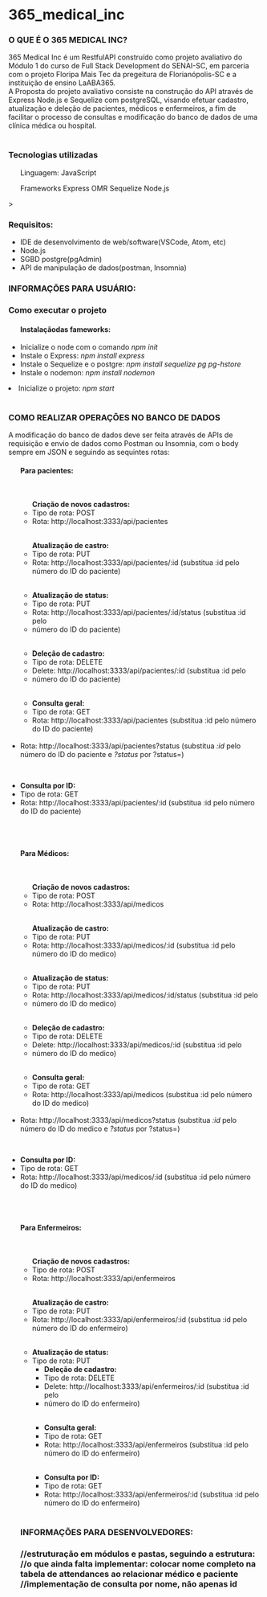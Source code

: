 # 365_medical_inc

<h3><b>O QUE É O 365 MEDICAL INC?</b></h3>
365 Medical Inc é um RestfulAPI construído como projeto avaliativo do Módulo 1 do curso de Full Stack Development do SENAI-SC, em parceria com o projeto Floripa Mais Tec da pregeitura de Florianópolis-SC e a instituição de ensino LaABA365. <br>
A Proposta do projeto avaliativo consiste na construção do API através de Express Node.js e Sequelize com postgreSQL, visando efetuar cadastro, atualização e deleção de pacientes, médicos e enfermeiros, a fim de facilitar o processo de consultas e modificação do banco de dados de uma clínica médica ou hospital.<br>
<br>

<h3>Tecnologias utilizadas</h3>

<ul>Linguagem:
<il>JavaScript</il></ul>

<ul>Frameworks
<il>Express</il>
<il>OMR Sequelize</il>
<il>Node.js</il></ul>>

<h3>Requisitos:</h3>
<ul><li>IDE de desenvolvimento de web/software(VSCode, Atom, etc)</li>
<li>Node.js</li>
<li>SGBD postgre(pgAdmin)</li>
<li>API de manipulação de dados(postman, Insomnia)</li>
</ul>

<h3>INFORMAÇÕES PARA USUÁRIO:</h3>

<h3>Como executar o projeto</h3>
<ul><h4>Instalaçãodas fameworks:</h4>
<li>Inicialize o node com o comando <i>npm init</i></li> 
<li>Instale o Express: <i>npm install express</i></li>
<li>Instale o Sequelize e o postgre: <i>npm install sequelize pg pg-hstore</i></li>
<li>Instale o nodemon: <i>npm install nodemon</i></li></ul>
<li>Inicialize o projeto: <i>npm start</i></li></ul>

<br>
<h3><b>COMO REALIZAR OPERAÇÕES NO BANCO DE DADOS</b></h3>
A modificação do banco de dados deve ser feita através de APIs de requisição e envio de dados como Postman ou Insomnia, com o body sempre em JSON e seguindo as sequintes rotas:
<br>

<ul><h4><b>Para pacientes:</b></h4><br>
<ul><b>Criação de novos cadastros:</b><br>
<li>Tipo de rota: POST<br></li>
<li>Rota: http://localhost:3333/api/pacientes </li></ul><br>
<ul><b>Atualização de castro:</b><br>
<li>Tipo de rota: PUT</li>
<li>Rota: http://localhost:3333/api/pacientes/:id (substitua :id pelo número do ID do paciente)</li></ul><br>
<ul><li><b>Atualização de status:</b><br>
<li>Tipo de rota: PUT<br>
<li>Rota: http://localhost:3333/api/pacientes/:id/status (substitua :id pelo <li>número do ID do paciente)</ul><br>
<ul><li><b>Deleção de cadastro:</b><br>
<li>Tipo de rota: DELETE<br>
<li>Delete: http://localhost:3333/api/pacientes/:id (substitua :id pelo <li>número do ID do paciente)</ul></li><br>
<ul><li><b>Consulta geral:</b><br>
<li>Tipo de rota: GET<br>
<li>Rota: http://localhost:3333/api/pacientes (substitua :id pelo número do ID do paciente)</ul></li> <br>
<li>Rota: http://localhost:3333/api/pacientes?status (substitua <i>:id</i> pelo número do ID do paciente e <i>?status</i> por ?status=<status atual>)</ul></li> <br>
<ul><li><b>Consulta por ID:</b><br>
<li>Tipo de rota: GET<br>
<li>Rota: http://localhost:3333/api/pacientes/:id (substitua :id pelo número do ID do paciente)</ul></li></ul><br>
<br>

<ul><h4><b>Para Médicos:</b></h4><br>
<ul><b>Criação de novos cadastros:</b><br>
<li>Tipo de rota: POST<br></li>
<li>Rota: http://localhost:3333/api/medicos </li></ul><br>
<ul><b>Atualização de castro:</b><br>
<li>Tipo de rota: PUT</li>
<li>Rota: http://localhost:3333/api/medicos/:id (substitua :id pelo número do ID do medico)</li></ul><br>
<ul><li><b>Atualização de status:</b><br>
<li>Tipo de rota: PUT<br>
<li>Rota: http://localhost:3333/api/medicos/:id/status (substitua :id pelo <li>número do ID do medico)</ul><br>
<ul><li><b>Deleção de cadastro:</b><br>
<li>Tipo de rota: DELETE<br>
<li>Delete: http://localhost:3333/api/medicos/:id (substitua :id pelo <li>número do ID do medico)</ul></li><br>
<ul><li><b>Consulta geral:</b><br>
<li>Tipo de rota: GET<br>
<li>Rota: http://localhost:3333/api/medicos (substitua :id pelo número do ID do medico)</ul></li> <br>
<li>Rota: http://localhost:3333/api/medicos?status (substitua <i>:id</i> pelo número do ID do medico e <i>?status</i> por ?status=<status atual>)</ul></li> <br>
<ul><li><b>Consulta por ID:</b><br>
<li>Tipo de rota: GET<br>
<li>Rota: http://localhost:3333/api/medicos/:id (substitua :id pelo número do ID do medico)</ul></li></ul><br>

<br>
<ul><h4><b>Para Enfermeiros:</b></h4><br>
<ul><b>Criação de novos cadastros:</b><br>
<li>Tipo de rota: POST<br></li>
<li>Rota: http://localhost:3333/api/enfermeiros </li></ul><br>
<ul><b>Atualização de castro:</b><br>
<li>Tipo de rota: PUT</li>
<li>Rota: http://localhost:3333/api/enfermeiros/:id (substitua :id pelo número do ID do enfermeiro)</li></ul><br>
<ul><li><b>Atualização de status:</b><br>
<li>Tipo de rota: PUT<br>
<ul><li><b>Deleção de cadastro:</b><br>
<li>Tipo de rota: DELETE<br>
<li>Delete: http://localhost:3333/api/enfermeiros/:id (substitua :id pelo <li>número do ID do enfermeiro)</ul></li><br>
<ul><li><b>Consulta geral:</b><br>
<li>Tipo de rota: GET<br>
<li>Rota: http://localhost:3333/api/enfermeiros (substitua :id pelo número do ID do enfermeiro)</ul></li> <br>
<ul><li><b>Consulta por ID:</b><br>
<li>Tipo de rota: GET<br>
<li>Rota: http://localhost:3333/api/enfermeiros/:id (substitua :id pelo número do ID do enfermeiro)</ul></li></ul><br>


<h3>INFORMAÇÕES PARA DESENVOLVEDORES:<h3>

//estruturação em módulos e pastas, seguindo a estrutura:
//o que ainda falta implementar: colocar nome completo na tabela de attendances ao relacionar médico e paciente
//implementação de consulta por nome, não apenas id